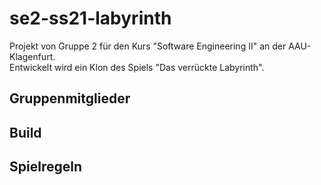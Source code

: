 # se2-ss21-labyrinth
Projekt von Gruppe 2 für den Kurs "Software Engineering II" an der AAU-Klagenfurt. \
Entwickelt wird ein Klon des Spiels "Das verrückte Labyrinth".

## Gruppenmitglieder

## Build

## Spielregeln
